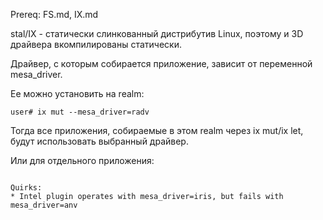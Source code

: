 Prereq: FS.md, IX.md

stal/IX - статически слинкованный дистрибутив Linux, поэтому и 3D драйвера вкомпилированы статически.

Драйвер, с которым собирается приложение, зависит от переменной mesa_driver.

Ее можно установить на realm:

```shell
user# ix mut --mesa_driver=radv
```

Тогда все приложения, собираемые в этом realm через ix mut/ix let, будут использовать выбранный драйвер.

Или для отдельного приложения:

```shell

Quirks:
* Intel plugin operates with mesa_driver=iris, but fails with mesa_driver=anv
